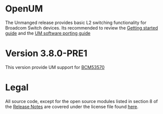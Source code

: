 # OpenUM
The Unmanged release provides basic L2 switching functionality for Broadcom Switch devices.
Its recommended to review the [Getting started guide](https://github.com/Broadcom-Network-Switching-Software/OpenUM/blob/master/doc/Unmanaged-SWUM106.pdf) and the [UM software porting guide](https://github.com/Broadcom-Network-Switching-Software/OpenUM/blob/master/doc/Unmanaged-PG106.pdf)

# Version 3.8.0-PRE1
This version provide UM support for [BCM53570](https://www.broadcom.com/products/ethernet-connectivity/switching/strataxgs/bcm53570)

# Legal
All source code, except for the open source modules listed in section 8 of the [Release Notes](https://github.com/Broadcom-Network-Switching-Software/OpenUM/blob/3.6.1/src/RELDOCS/RELNOTES-UM-3.6.1.pdf) are covered under the license file found [here](https://github.com/Broadcom-Network-Switching-Software/OpenUM/blob/master/Legal/LICENSE).
